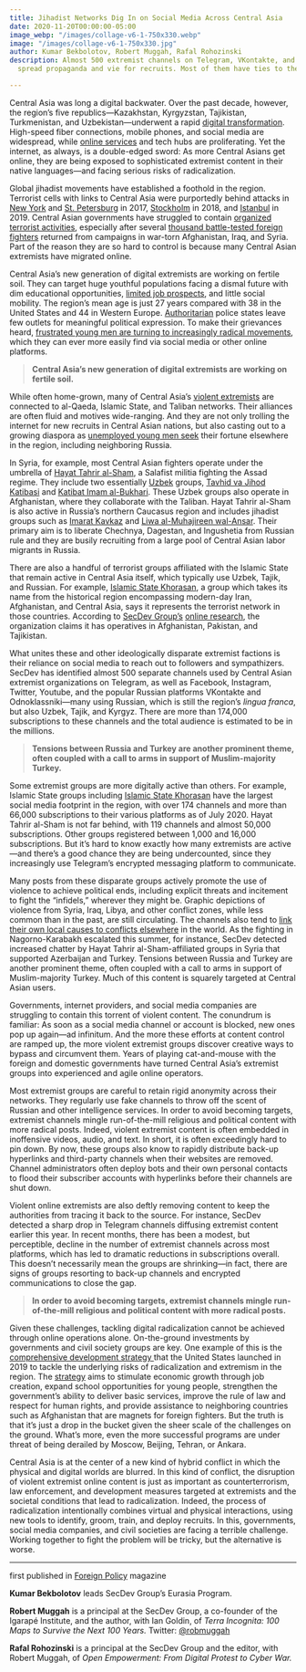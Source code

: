 ```yaml
---
title: Jihadist Networks Dig In on Social Media Across Central Asia
date: 2020-11-20T00:00:00-05:00
image_webp: "/images/collage-v6-1-750x330.webp"
image: "/images/collage-v6-1-750x330.jpg"
author: Kumar Bekbolotov, Robert Muggah, Rafal Rohozinski
description: Almost 500 extremist channels on Telegram, VKontakte, and other networks
  spread propaganda and vie for recruits. Most of them have ties to the Islamic State.

---
```

Central Asia was long a digital backwater. Over the past decade, however, the region’s five republics—Kazakhstan, Kyrgyzstan, Tajikistan, Turkmenistan, and Uzbekistan—underwent a rapid [digital transformation](https://dtca.kg/presentations). High-speed fiber connections, mobile phones, and social media are widespread, while [online services](https://thediplomat.com/2019/04/can-social-media-change-governance-in-central-asia/) and tech hubs are proliferating. Yet the internet, as always, is a double-edged sword: As more Central Asians get online, they are being exposed to sophisticated extremist content in their native languages—and facing serious risks of radicalization.

Global jihadist movements have established a foothold in the region. Terrorist cells with links to Central Asia were purportedly behind attacks in [New York](https://www.voanews.com/extremism-watch/new-york-truck-attack-turns-focus-radicalized-uzbeks) and [St. Petersburg](https://www.bbc.com/news/world-europe-39486640) in 2017, [Stockholm](https://www.bbc.com/news/world-europe-39552691) in 2018, and [Istanbul](https://www.nytimes.com/2016/07/01/world/europe/istanbul-airport-attack-turkey.html) in 2019. Central Asian governments have struggled to contain [organized terrorist activities](https://www.wilsoncenter.org/publication/kennan-cable-no-38-talking-terrorism-central-asia), especially after several [thousand battle-tested foreign fighters](https://politicstoday.org/the-forgotten-terrorists-daesh-fighters-of-central-asia/) returned from campaigns in war-torn Afghanistan, Iraq, and Syria. Part of the reason they are so hard to control is because many Central Asian extremists have migrated online.

Central Asia’s new generation of digital extremists are working on fertile soil. They can target huge youthful populations facing a dismal future with dim educational opportunities, [limited job prospects](https://www.ilo.org/wcmsp5/groups/public/---dgreports/---dcomm/documents/briefingnote/wcms_737674.pdf), and little social mobility. The region’s mean age is just 27 years compared with 38 in the United States and 44 in Western Europe. [Authoritarian](https://freedomhouse.org/countries/nations-transit/scores) police states leave few outlets for meaningful political expression. To make their grievances heard, [frustrated young men are turning to increasingly radical movements](https://www.opendemocracy.net/en/odr/can-we-explain-radicalisation-among-central-asia-s-migrants/), which they can ever more easily find via social media or other online platforms.

> **Central Asia’s new generation of digital extremists are working on fertile soil.**

While often home-grown, many of Central Asia’s [violent extremists](https://internews.org/sites/default/files/2019-07/Violent_extremism_CentralAsia_Eng-2018.pdf) are connected to al-Qaeda, Islamic State, and Taliban networks. Their alliances are often fluid and motives wide-ranging. And they are not only trolling the internet for new recruits in Central Asian nations, but also casting out to a growing diaspora as [unemployed young men seek](https://news.un.org/en/story/2020/05/1064182) their fortune elsewhere in the region, including neighboring Russia.

In Syria, for example, most Central Asian fighters operate under the umbrella of [Hayat Tahrir al-Sham](https://www.csis.org/programs/transnational-threats-project/terrorism-backgrounders/hayat-tahrir-al-sham-hts), a Salafist militia fighting the Assad regime. They include two essentially [Uzbek](https://www.longwarjournal.org/archives/2019/07/un-islamic-jihad-union-operates-in-syria.php) groups, [Tavhid va Jihod Katibasi](https://moderndiplomacy.eu/2019/04/19/uzbeks-katibat-al-tawhid-wal-jihad-changed-its-leader/) and [Katibat Imam al-Bukhari](https://moderndiplomacy.eu/2018/02/23/katibat-imam-al-bukhari-renewed-ideological-doctrine-jihad/). These Uzbek groups also operate in Afghanistan, where they collaborate with the Taliban. Hayat Tahrir al-Sham is also active in Russia’s northern Caucasus region and includes jihadist groups such as [Imarat Kavkaz](https://www.un.org/securitycouncil/sanctions/1267/aq_sanctions_list/summaries/entity/emarat-kavkaz) and [Liwa al-Muhajireen wal-Ansar](https://ca.reuters.com/article/idUSKCN0RN1Z920150923). Their primary aim is to liberate Chechnya, Dagestan, and Ingushetia from Russian rule and they are busily recruiting from a large pool of Central Asian labor migrants in Russia.

There are also a handful of terrorist groups affiliated with the Islamic State that remain active in Central Asia itself, which typically use Uzbek, Tajik, and Russian. For example, [Islamic State Khorasan](https://thediplomat.com/2019/11/death-of-a-caliph-the-islamic-state-in-khorasan-province-after-al-baghdadi/), a group which takes its name from the historical region encompassing modern-day Iran, Afghanistan, and Central Asia, says it represents the terrorist network in those countries. According to [SecDev Group’s](http://www.secdev.com/) [online research](https://internews.org/sites/default/files/2019-07/Violent_extremism_CentralAsia_Eng-2018.pdf), the organization claims it has operatives in Afghanistan, Pakistan, and Tajikistan.

What unites these and other ideologically disparate extremist factions is their reliance on social media to reach out to followers and sympathizers. SecDev has identified almost 500 separate channels used by Central Asian extremist organizations on Telegram, as well as Facebook, Instagram, Twitter, Youtube, and the popular Russian platforms VKontakte and Odnoklassniki—many using Russian, which is still the region’s _lingua franca_, but also Uzbek, Tajik, and Kyrgyz. There are more than 174,000 subscriptions to these channels and the total audience is estimated to be in the millions.

> **Tensions between Russia and Turkey are another prominent theme, often coupled with a call to arms in support of Muslim-majority Turkey.**

Some extremist groups are more digitally active than others. For example, Islamic State groups including [Islamic State Khorasan](https://www.csis.org/programs/transnational-threats-project/terrorism-backgrounders/islamic-state-khorasan-k) have the largest social media footprint in the region, with over 174 channels and more than 66,000 subscriptions to their various platforms as of July 2020. Hayat Tahrir al-Sham is not far behind, with 119 channels and almost 50,000 subscriptions. Other groups registered between 1,000 and 16,000 subscriptions. But it’s hard to know exactly how many extremists are active—and there’s a good chance they are being undercounted, since they increasingly use Telegram’s encrypted messaging platform to communicate.

Many posts from these disparate groups actively promote the use of violence to achieve political ends, including explicit threats and incitement to fight the “infidels,” wherever they might be. Graphic depictions of violence from Syria, Iraq, Libya, and other conflict zones, while less common than in the past, are still circulating. The channels also tend to [link their own local causes to conflicts elsewhere](https://uk.reuters.com/article/uk-armenia-azerbaijan-russia/russia-says-islamist-fighters-in-nagorno-karabakh-conflict-pose-threat-to-moscow-idUKKBN26R1YA) in the world. As the fighting in Nagorno-Karabakh escalated this summer, for instance, SecDev detected increased chatter by Hayat Tahrir al-Sham-affiliated groups in Syria that supported Azerbaijan and Turkey. Tensions between Russia and Turkey are another prominent theme, often coupled with a call to arms in support of Muslim-majority Turkey. Much of this content is squarely targeted at Central Asian users.

Governments, internet providers, and social media companies are struggling to contain this torrent of violent content. The conundrum is familiar: As soon as a social media channel or account is blocked, new ones pop up again—ad infinitum. And the more these efforts at content control are ramped up, the more violent extremist groups discover creative ways to bypass and circumvent them. Years of playing cat-and-mouse with the foreign and domestic governments have turned Central Asia’s extremist groups into experienced and agile online operators.

Most extremist groups are careful to retain rigid anonymity across their networks. They regularly use fake channels to throw off the scent of Russian and other intelligence services. In order to avoid becoming targets, extremist channels mingle run-of-the-mill religious and political content with more radical posts. Indeed, violent extremist content is often embedded in inoffensive videos, audio, and text. In short, it is often exceedingly hard to pin down. By now, these groups also know to rapidly distribute back-up hyperlinks and third-party channels when their websites are removed. Channel administrators often deploy bots and their own personal contacts to flood their subscriber accounts with hyperlinks before their channels are shut down.

Violent online extremists are also deftly removing content to keep the authorities from tracing it back to the source. For instance, SecDev detected a sharp drop in Telegram channels diffusing extremist content earlier this year. In recent months, there has been a modest, but perceptible, decline in the number of extremist channels across most platforms, which has led to dramatic reductions in subscriptions overall. This doesn’t necessarily mean the groups are shrinking—in fact, there are signs of groups resorting to back-up channels and encrypted communications to close the gap.

> **In order to avoid becoming targets, extremist channels mingle run-of-the-mill religious and political content with more radical posts.**

Given these challenges, tackling digital radicalization cannot be achieved through online operations alone. On-the-ground investments by governments and civil society groups are key. One example of this is the [comprehensive development strategy ](https://www.state.gov/united-states-strategy-for-central-asia-2019-2025-advancing-sovereignty-and-economic-prosperity/)that the United States launched in 2019 to tackle the underlying risks of radicalization and extremism in the region. The [strategy](https://www.usaid.gov/central-asia-regional/fact-sheets/central-asia-support-stable-societies) aims to stimulate economic growth through job creation, expand school opportunities for young people, strengthen the government’s ability to deliver basic services, improve the rule of law and respect for human rights, and provide assistance to neighboring countries such as Afghanistan that are magnets for foreign fighters. But the truth is that it’s just a drop in the bucket given the sheer scale of the challenges on the ground. What’s more, even the more successful programs are under threat of being derailed by Moscow, Beijing, Tehran, or Ankara.

Central Asia is at the center of a new kind of hybrid conflict in which the physical and digital worlds are blurred. In this kind of conflict, the disruption of violent extremist online content is just as important as counterterrorism, law enforcement, and development measures targeted at extremists and the societal conditions that lead to radicalization. Indeed, the process of radicalization intentionally combines virtual and physical interactions, using new tools to identify, groom, train, and deploy recruits. In this, governments, social media companies, and civil societies are facing a terrible challenge. Working together to fight the problem will be tricky, but the alternative is worse.

***

first published in [Foreign Policy](https://foreignpolicy.com/2020/11/11/online-extremism-central-asia-islamic-state-terrorism/# "FP") magazine

**Kumar Bekbolotov** leads SecDev Group’s Eurasia Program.

**Robert Muggah** is a principal at the SecDev Group, a co-founder of the Igarapé Institute, and the author, with Ian Goldin, of _Terra Incognita: 100 Maps to Survive the Next 100 Years._ Twitter: [@robmuggah](http://www.twitter.com/robmuggah)

**Rafal Rohozinski** is a principal at the SecDev Group and the editor, with Robert Muggah, of _Open Empowerment: From Digital Protest to Cyber War._